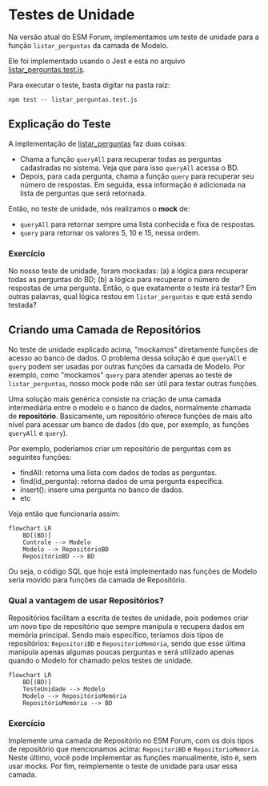 # Testes de Unidade

Na versão atual do ESM Forum, implementamos um teste de unidade para a função `listar_perguntas` da camada de Modelo.

Ele foi implementado usando o Jest e está no arquivo [listar_perguntas.test.js](../testes/listar_pergunta.test.js).

Para executar o teste, basta digitar na pasta raiz:

`npm test -- listar_perguntas.test.js`

## Explicação do Teste

A implementação de [listar_perguntas](../modelo.js) faz duas coisas:

* Chama a função `queryAll` para recuperar todas as perguntas cadastradas no sistema. Veja que para isso `queryAll` acessa o BD.
* Depois, para cada pergunta, chama a função `query` para recuperar seu número de respostas. Em seguida, essa informação é adicionada na lista de perguntas que será retornada.

Então, no teste de unidade, nós realizamos o **mock** de:

* `queryAll` para retornar sempre uma lista conhecida e fixa de respostas.
* `query` para retornar os valores 5, 10 e 15, nessa ordem. 

### Exercício

No nosso teste de unidade, foram mockadas: (a) a lógica para 
recuperar todas as perguntas do BD; (b) a lógica para recuperar 
o número de respostas de uma pergunta. Então, o que exatamente
  o teste irá testar? Em outras palavras, qual  lógica restou 
em `listar_perguntas` e que está sendo testada?

## Criando uma Camada de Repositórios

No teste de unidade explicado acima, "mockamos" diretamente
funções de acesso ao banco de dados. O problema dessa solução é que 
`queryAll` e `query` podem ser usadas por outras funções da 
camada de Modelo. Por exemplo, como "mockamos" `query` para atender
apenas ao teste de `listar_perguntas`, nosso mock pode não ser útil para testar outras funções.

Uma solução mais genérica consiste na criação de uma camada
intermediária entre o modelo e o banco de dados, normalmente 
chamada de **repositório**. Basicamente, um repositório
oferece funções de mais alto nível para acessar um banco de dados 
(do que, por exemplo, as funções `queryAll` e `query`).

Por exemplo, poderíamos criar um repositório de perguntas 
com as seguintes funções:

* findAll: retorna uma lista com dados de todas as perguntas.
* find(id_pergunta): retorna dados de uma pergunta específica.
* insert(): insere uma pergunta no banco de dados.
* etc

Veja então que funcionaria assim:

```mermaid
flowchart LR
    BD[(BD)]
    Controle --> Modelo
    Modelo --> RepositórioBD
    RepositórioBD --> BD
```

Ou seja, o código SQL que hoje está implementado nas funções de 
Modelo seria movido para funções da camada de Repositório.

### Qual a vantagem de usar Repositórios?

Repositórios facilitam a escrita de testes de unidade, pois 
podemos criar um novo tipo de repositório que sempre manipula e recupera dados em memória principal. Sendo mais específico, 
teríamos dois tipos de repositórios: `RepositoriBD` e
`RepositorioMemória`, sendo que esse última manipula apenas 
algumas poucas perguntas e será utilizado apenas quando o Modelo for chamado pelos testes de unidade.

```mermaid
flowchart LR
    BD[(BD)]
    TesteUnidade --> Modelo
    Modelo --> RepositórioMemória
    RepositórioMemória --> BD
```


### Exercício

Implemente uma camada de Repositório no ESM Forum, com os dois 
tipos de repositório que mencionamos acima: `RepositoriBD` e `RepositorioMemoria`. Neste último, você pode implementar as 
funções manualmente, isto é, sem usar mocks. Por fim, 
reimplemente o teste de unidade para usar essa camada.
